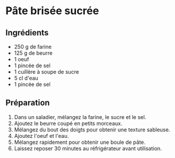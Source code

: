 # Pâte brisée sucrée

## Ingrédients
- 250 g de farine
- 125 g de beurre
- 1 oeuf
- 1 pincée de sel
- 1 cuillère à soupe de sucre
- 5 cl d'eau
- 1 pincée de sel

## Préparation

1. Dans un saladier, mélangez la farine, le sucre et le sel.
2. Ajoutez le beurre coupé en petits morceaux.
3. Mélangez du bout des doigts pour obtenir une texture sableuse.
4. Ajoutez l'oeuf et l'eau.
5. Mélangez rapidement pour obtenir une boule de pâte.
6. Laissez reposer 30 minutes au réfrigérateur avant utilisation.
```